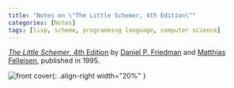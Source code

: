 ```yaml
---
title: "Notes on \"The Little Schemer, 4th Edition\""
categories: [Notes]
tags: [lisp, scheme, programming language, computer science]
---
```


[*The Little Schemer*, 4th Edition](https://mitpress.mit.edu/books/little-schemer-fourth-edition) by [Daniel P. Friedman](https://en.wikipedia.org/wiki/Daniel_P._Friedman) and [Matthias Felleisen](https://en.wikipedia.org/wiki/Matthias_Felleisen), published in 1995.

![front cover](https://mitpress.mit.edu/sites/default/files/styles/large_book_cover/http/mitp-content-server.mit.edu%3A18180/books/covers/cover/%3Fcollid%3Dbooks_covers_0%26isbn%3D9780262560993%26type%3D.jpg?itok=KvURMDNC){: .align-right width="20%" }
